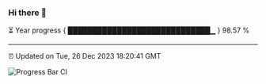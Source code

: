 ### Hi there 👋

⏳ Year progress { █████████████████████████████▁ } 98.57 %

---

⏰ Updated on Tue, 26 Dec 2023 18:20:41 GMT

![Progress Bar CI](https://github.com/ZhaoGui/ZhaoGui/workflows/Progress%20Bar%20CI/badge.svg)
